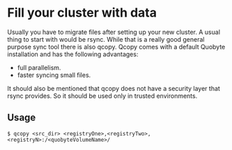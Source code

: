 # Fill your cluster with data

Usually you have to migrate files after setting up your new cluster. 
A usual thing to start with would be rsync. While that is a really good general purpose
sync tool there is also qcopy. Qcopy comes with a default Quobyte installation and has the following 
advantages:

* full parallelism.
* faster syncing small files.

It should also be mentioned that qcopy does not have a security layer that rsync provides. So it should be 
used only in trusted environments.

## Usage

```
$ qcopy <src_dir> <registryOne>,<registryTwo>,<registryN>:/<quobyteVolumeName>/
```


